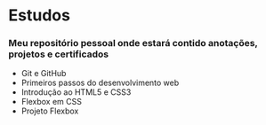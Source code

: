 # Estudos

### Meu repositório pessoal onde estará contido anotações, projetos e certificados

- Git e GitHub
- Primeiros passos do desenvolvimento web
- Introdução ao HTML5 e CSS3
- Flexbox em CSS
- Projeto Flexbox

